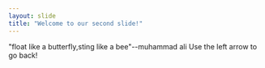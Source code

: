 ```yaml
---
layout: slide
title: "Welcome to our second slide!"
---
```

"float like a butterfly,sting like a bee"--muhammad ali
Use the left arrow to go back!
